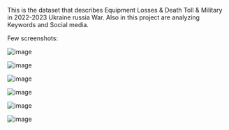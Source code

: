 This is the dataset that describes Equipment Losses & Death Toll & Military in 2022-2023 Ukraine russia War. Also in this project are analyzing Keywords and Social media.

Few screenshots:

![image](https://github.com/iamveronika/Statistics-and-Analyzer-of-War/assets/97289112/d81e03bb-7400-457d-a8ce-88e2451e5b98)

![image](https://github.com/iamveronika/Statistics-and-Analyzer-of-War/assets/97289112/4b5566e8-7d57-4b50-9ebc-e7e4d333ea91)

![image](https://github.com/iamveronika/Statistics-and-Analyzer-of-War/assets/97289112/7864c45f-935b-4d41-aa4d-a33850bdf47f)

![image](https://github.com/iamveronika/Statistics-and-Analyzer-of-War/assets/97289112/31775495-7532-4832-a369-56cf632e393d)

![image](https://github.com/iamveronika/Statistics-and-Analyzer-of-War/assets/97289112/91a6bcc2-77eb-4af6-817f-1040b0403f98)

![image](https://github.com/iamveronika/Statistics-and-Analyzer-of-War/assets/97289112/4f046444-0e3c-4206-998f-8a0f27fb3902)

